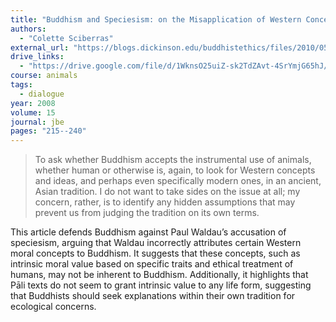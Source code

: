 ```yaml
---
title: "Buddhism and Speciesism: on the Misapplication of Western Concepts to Buddhist Beliefs"
authors:
  - "Colette Sciberras"
external_url: "https://blogs.dickinson.edu/buddhistethics/files/2010/05/sciberras-article.pdf"
drive_links:
  - "https://drive.google.com/file/d/1WknsO25uiZ-sk2TdZAvt-4SrYmjG65hJ/view?usp=sharing"
course: animals
tags:
  - dialogue
year: 2008
volume: 15
journal: jbe 
pages: "215--240"
---
```


> To ask whether Buddhism accepts the instrumental use of animals, whether human or otherwise is, again, to look for Western concepts and ideas, and perhaps even specifically modern ones, in an ancient, Asian tradition. I do not want to take sides on the issue at all; my concern, rather, is to identify any hidden assumptions that may prevent us from judging the tradition on its own terms.

This article defends Buddhism against Paul Waldau’s accusation of speciesism, arguing that Waldau incorrectly attributes certain Western moral concepts to Buddhism. It suggests that these concepts, such as intrinsic moral value based on specific traits and ethical treatment of humans, may not be inherent to Buddhism. Additionally, it highlights that Pāli texts do not seem to grant intrinsic value to any life form, suggesting that Buddhists should seek explanations within their own tradition for ecological concerns.